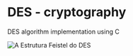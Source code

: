 DES - cryptography
===

DES algorithm implementation using C

![A Estrutura Feistel do DES](https://i.imgur.com/y39AuKu.png)
